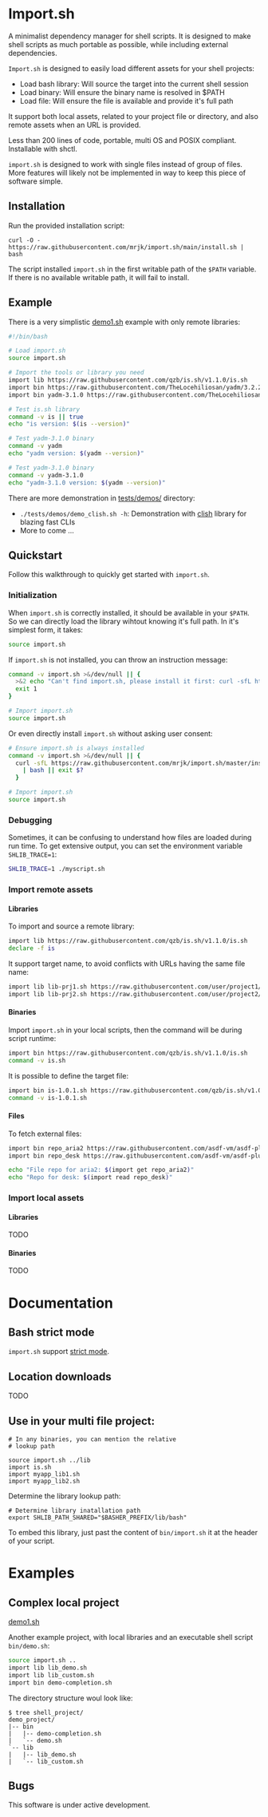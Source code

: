 
# Import.sh

A minimalist dependency manager for shell scripts. It is designed to make shell scripts as much
portable as possible, while including external dependencies.

`Import.sh` is designed to easily load different assets for your shell projects:
* Load bash library: Will source the target into the current shell session
* Load binary: Will ensure the binary name is resolved in $PATH
* Load file: Will ensure the file is available and provide it's full path

It support both local assets, related to your project file or directory, and also remote
assets when an URL is provided.

Less than 200 lines of code, portable, multi OS and POSIX compliant. Installable with shctl.

`import.sh` is designed to work with single files instead of group of files. More features will
likely not be implemented in way to keep this piece of software simple.

## Installation

Run the provided installation script:
```
curl -O - https://raw.githubusercontent.com/mrjk/import.sh/main/install.sh | bash 
```

The script installed `import.sh` in the first writable path of the `$PATH` variable. If there is no available writable path, it will fail to install.


## Example

There is a very simplistic [demo1.sh](tests/examples/01_simple/demo1.sh) example with only remote libraries:
```bash
#!/bin/bash

# Load import.sh
source import.sh

# Import the tools or library you need
import lib https://raw.githubusercontent.com/qzb/is.sh/v1.1.0/is.sh
import bin https://raw.githubusercontent.com/TheLocehiliosan/yadm/3.2.2/yadm
import bin yadm-3.1.0 https://raw.githubusercontent.com/TheLocehiliosan/yadm/3.1.0/yadm

# Test is.sh library
command -v is || true
echo "is version: $(is --version)"

# Test yadm-3.1.0 binary
command -v yadm
echo "yadm version: $(yadm --version)"

# Test yadm-3.1.0 binary
command -v yadm-3.1.0 
echo "yadm-3.1.0 version: $(yadm --version)"
```

There are more demonstration in [tests/demos/](tests/demos/) directory:
* `./tests/demos/demo_clish.sh -h`: Demonstration with [clish](https://github.com/mrjk/clish) library for blazing fast CLIs
* More to come ...


## Quickstart

Follow this walkthrough to quickly get started with `import.sh`.  




### Initialization

When `import.sh` is correctly installed, it should be available in your `$PATH`. So we can directly load the library wihtout knowing it's full path. In it's simplest form, it takes:
```bash
source import.sh
```

If `import.sh` is not installed, you can throw an instruction message:
```bash
command -v import.sh >&/dev/null || {
  >&2 echo "Can't find import.sh, please install it first: curl -sfL https://raw.githubusercontent.com/mrjk/import.sh/master/install.sh | bash"
  exit 1
}

# Import import.sh
source import.sh 
```

Or even directly install `import.sh` without asking user consent:
```bash
# Ensure import.sh is always installed
command -v import.sh >&/dev/null || {
  curl -sfL https://raw.githubusercontent.com/mrjk/import.sh/master/install.sh 
    | bash || exit $?
  }

# Import import.sh
source import.sh
```

### Debugging

Sometimes, it can be confusing to understand how files are loaded during run time. To get extensive output, you can set the environment variable `SHLIB_TRACE=1`:
```bash
SHLIB_TRACE=1 ./myscript.sh
```


### Import remote assets

#### Libraries

To import and source a remote library:
```bash
import lib https://raw.githubusercontent.com/qzb/is.sh/v1.1.0/is.sh
declare -f is
```

It support target name, to avoid conflicts with URLs having the same file name:
```bash
import lib lib-prj1.sh https://raw.githubusercontent.com/user/project1/v0.0.9/main_lib.sh
import lib lib-prj2.sh https://raw.githubusercontent.com/user/project2/v17.2.0/main_lib.sh
```

#### Binaries

Import `import.sh` in your local scripts, then the command will be during script runtime:
```bash
import bin https://raw.githubusercontent.com/qzb/is.sh/v1.1.0/is.sh
command -v is.sh
```

It is possible to define the target file:
```bash
import bin is-1.0.1.sh https://raw.githubusercontent.com/qzb/is.sh/v1.0.1/is.sh
command -v is-1.0.1.sh
```

#### Files

To fetch external files:
```bash
import bin repo_aria2 https://raw.githubusercontent.com/asdf-vm/asdf-plugins/master/plugins/aria2
import bin repo_desk https://raw.githubusercontent.com/asdf-vm/asdf-plugins/master/plugins/desk

echo "File repo for aria2: $(import get repo_aria2)"
echo "Repo for desk: $(import read repo_desk)"
```

### Import local assets

#### Libraries
TODO

#### Binaries
TODO


# Documentation

## Bash strict mode

`import.sh` support [strict mode](http://redsymbol.net/articles/unofficial-bash-strict-mode/).

## Location downloads
TODO

## Use in your multi file project:
```
# In any binaries, you can mention the relative
# lookup path

source import.sh ../lib
import is.sh
import myapp_lib1.sh
import myapp_lib2.sh
```

Determine the library lookup path:
```
# Determine library inatallation path
export SHLIB_PATH_SHARED="$BASHER_PREFIX/lib/bash"

```

To embed this library, just past the content of `bin/import.sh` it at the header of your script.



# Examples

## Complex local project

[demo1.sh](tests/examples/01_simple/demo1.sh)


Another example project, with local libraries and an executable shell script `bin/demo.sh`:
```bash
source import.sh ..
import lib lib_demo.sh
import lib lib_custom.sh
import bin demo-completion.sh
```
The directory structure woul look like:
```
$ tree shell_project/
demo_project/
|-- bin
|   |-- demo-completion.sh
|   `-- demo.sh
`-- lib
|   |-- lib_demo.sh
|   `-- lib_custom.sh
```



## Bugs

This software is under active development.
